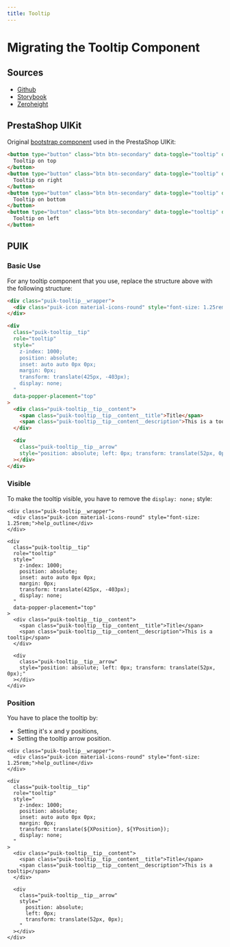 ```yaml
---
title: Tooltip
---
```


# Migrating the Tooltip Component

## Sources

- [Github](https://github.com/PrestaShopCorp/puik/tree/main/packages/components/tooltip)
- [Storybook](https://uikit.prestashop.com/?path=/story/components-tooltip--default)
- [Zeroheight](https://zeroheight.com/47c0ab1be/p/65b8a0-tooltip/b/87b096)

## PrestaShop UIKit

Original [bootstrap component](https://getbootstrap.com/docs/4.0/components/tooltips/) used in the PrestaShop UIKit:

```html
<button type="button" class="btn btn-secondary" data-toggle="tooltip" data-placement="top" title="Tooltip on top">
  Tooltip on top
</button>
<button type="button" class="btn btn-secondary" data-toggle="tooltip" data-placement="right" title="Tooltip on right">
  Tooltip on right
</button>
<button type="button" class="btn btn-secondary" data-toggle="tooltip" data-placement="bottom" title="Tooltip on bottom">
  Tooltip on bottom
</button>
<button type="button" class="btn btn-secondary" data-toggle="tooltip" data-placement="left" title="Tooltip on left">
  Tooltip on left
</button>
```

## PUIK

### Basic Use

For any tooltip component that you use, replace the structure above with the following structure:

```html
<div class="puik-tooltip__wrapper">
  <div class="puik-icon material-icons-round" style="font-size: 1.25rem;">help_outline</div>
</div>

<div
  class="puik-tooltip__tip"
  role="tooltip"
  style="
    z-index: 1000;
    position: absolute;
    inset: auto auto 0px 0px;
    margin: 0px;
    transform: translate(425px, -403px);
    display: none;
  "
  data-popper-placement="top"
>
  <div class="puik-tooltip__tip__content">
    <span class="puik-tooltip__tip__content__title">Title</span>
    <span class="puik-tooltip__tip__content__description">This is a tooltip</span>
  </div>

  <div
    class="puik-tooltip__tip__arrow"
    style="position: absolute; left: 0px; transform: translate(52px, 0px);"
  ></div>
</div>
```

### Visible

To make the tooltip visible, you have to remove the `display: none;` style:

```html{14}
<div class="puik-tooltip__wrapper">
  <div class="puik-icon material-icons-round" style="font-size: 1.25rem;">help_outline</div>
</div>

<div
  class="puik-tooltip__tip"
  role="tooltip"
  style="
    z-index: 1000;
    position: absolute;
    inset: auto auto 0px 0px;
    margin: 0px;
    transform: translate(425px, -403px);
    display: none;
  "
  data-popper-placement="top"
>
  <div class="puik-tooltip__tip__content">
    <span class="puik-tooltip__tip__content__title">Title</span>
    <span class="puik-tooltip__tip__content__description">This is a tooltip</span>
  </div>

  <div
    class="puik-tooltip__tip__arrow"
    style="position: absolute; left: 0px; transform: translate(52px, 0px);"
  ></div>
</div>
```

### Position

You have to place the tooltip by:

- Setting it's x and y positions,
- Setting the tooltip arrow position.

```html{13,27}
<div class="puik-tooltip__wrapper">
  <div class="puik-icon material-icons-round" style="font-size: 1.25rem;">help_outline</div>
</div>

<div
  class="puik-tooltip__tip"
  role="tooltip"
  style="
    z-index: 1000;
    position: absolute;
    inset: auto auto 0px 0px;
    margin: 0px;
    transform: translate(${XPosition}, ${YPosition});
    display: none;
  "
>
  <div class="puik-tooltip__tip__content">
    <span class="puik-tooltip__tip__content__title">Title</span>
    <span class="puik-tooltip__tip__content__description">This is a tooltip</span>
  </div>

  <div
    class="puik-tooltip__tip__arrow"
    style="
      position: absolute;
      left: 0px;
      transform: translate(52px, 0px);
    "
  ></div>
</div>
```

